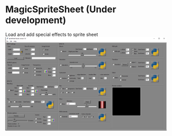 # MagicSpriteSheet (Under development)
Load and add special effects to sprite sheet
![alt text](https://github.com/yoyoberenguer/MagicSpriteSheet/blob/main/Capture.PNG)
